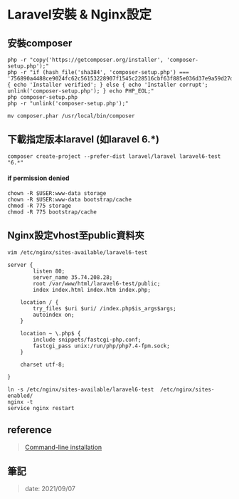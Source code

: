 # Laravel安裝 & Nginx設定

## 安裝composer 
```
php -r "copy('https://getcomposer.org/installer', 'composer-setup.php');"
php -r "if (hash_file('sha384', 'composer-setup.php') === '756890a4488ce9024fc62c56153228907f1545c228516cbf63f885e036d37e9a59d27d63f46af1d4d07ee0f76181c7d3') { echo 'Installer verified'; } else { echo 'Installer corrupt'; unlink('composer-setup.php'); } echo PHP_EOL;"
php composer-setup.php
php -r "unlink('composer-setup.php');"

mv composer.phar /usr/local/bin/composer
```

## 下載指定版本laravel (如laravel 6.*)
```
composer create-project --prefer-dist laravel/laravel laravel6-test "6.*"
```

#### if permission denied
```
chown -R $USER:www-data storage
chown -R $USER:www-data bootstrap/cache
chmod -R 775 storage
chmod -R 775 bootstrap/cache
```

## Nginx設定vhost至public資料夾
```
vim /etc/nginx/sites-available/laravel6-test
```
```
server {
        listen 80;
        server_name 35.74.208.28;
        root /var/www/html/laravel6-test/public;
        index index.html index.htm index.php;

    location / {
        try_files $uri $uri/ /index.php$is_args$args;
        autoindex on;
    }

    location ~ \.php$ {
        include snippets/fastcgi-php.conf;
        fastcgi_pass unix:/run/php/php7.4-fpm.sock;
    }

    charset utf-8;
    
}
```
```
ln -s /etc/nginx/sites-available/laravel6-test  /etc/nginx/sites-enabled/
nginx -t
service nginx restart
```

## reference
> [Command-line installation](https://getcomposer.org/download/)

## 筆記
> date: 2021/09/07
